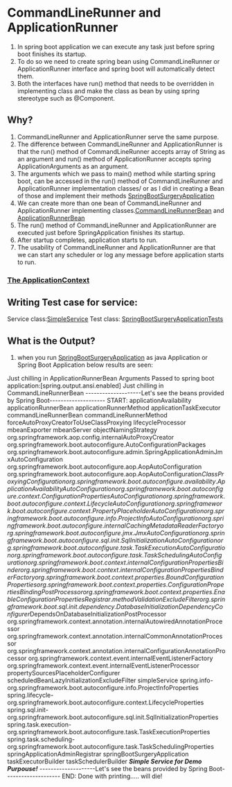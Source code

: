 # CommandLineRunner and ApplicationRunner


1. In spring boot application we can execute any task just before spring boot finishes its startup. 
2. To do so we need to create spring bean using CommandLineRunner or ApplicationRunner interface and spring boot will automatically detect them. 
3. Both the interfaces have run() method that needs to be overridden in implementing class and make the class as bean by using spring stereotype such as @Component.

## Why?
1. CommandLineRunner and ApplicationRunner serve the same purpose.
2. The difference between CommandLineRunner and ApplicationRunner is that the run() method of CommandLineRunner accepts array of String as an argument and run() method of ApplicationRunner accepts spring ApplicationArguments as an argument.
3. The arguments which we pass to main() method while starting spring boot, can be accessed in the run() method of CommandLineRunner and ApplicationRunner implementation classes/ or as I did in creating a Bean of those and implement their methods [SpringBootSurgeryApplication](https://github.com/failedpeanut/spring/blob/main/spring-boot-surgery/src/main/java/com/failedpeanut/springboot/surgery/SpringBootSurgeryApplication.java)
4. We can create more than one bean of CommandLineRunner and ApplicationRunner implementing classes.[CommandLineRunnerBean](https://github.com/failedpeanut/spring/blob/main/spring-boot-surgery/src/main/java/com/failedpeanut/springboot/surgery/CommandLineRunnerBean.java) and [ApplicationRunnerBean](https://github.com/failedpeanut/spring/blob/main/spring-boot-surgery/src/main/java/com/failedpeanut/springboot/surgery/ApplicationRunnerBean.java)
5. The run() method of CommandLineRunner and ApplicationRunner are executed just before SpringApplication finishes its startup.
6. After startup completes, application starts to run.
7. The usability of CommandLineRunner and ApplicationRunner are that we can start any scheduler or log any message before application starts to run.

### [The ApplicationContext](https://docs.spring.io/spring-framework/docs/3.0.0.M3/reference/html/ch04s08.html)

## Writing Test case for service:
Service class:[SimpleService](https://github.com/failedpeanut/spring/blob/main/spring-boot-surgery/src/main/java/com/failedpeanut/springboot/surgery/SimpleService.java)
Test class: [SpringBootSurgeryApplicationTests](https://github.com/failedpeanut/spring/blob/main/spring-boot-surgery/src/test/java/com/failedpeanut/springboot/surgery/SpringBootSurgeryApplicationTests.java)

## What is the Output?
1. when you run [SpringBootSurgeryApplication](https://github.com/failedpeanut/spring/blob/main/spring-boot-surgery/src/main/java/com/failedpeanut/springboot/surgery/SpringBootSurgeryApplication.java) as java Application or Spring Boot Application below results are seen:

Just chilling in ApplicationRunnerBean
Arguments Passed to spring boot application:[spring.output.ansi.enabled]
Just chilling in CommandLineRunnerBean
--------------------Let's see the beans provided by Spring Boot-------------------- START:
applicationAvailability
applicationRunnerBean
applicationRunnerMethod
applicationTaskExecutor
commandLineRunnerBean
commandLineRunnerMethod
forceAutoProxyCreatorToUseClassProxying
lifecycleProcessor
mbeanExporter
mbeanServer
objectNamingStrategy
org.springframework.aop.config.internalAutoProxyCreator
org.springframework.boot.autoconfigure.AutoConfigurationPackages
org.springframework.boot.autoconfigure.admin.SpringApplicationAdminJmxAutoConfiguration
org.springframework.boot.autoconfigure.aop.AopAutoConfiguration
org.springframework.boot.autoconfigure.aop.AopAutoConfiguration$ClassProxyingConfiguration
org.springframework.boot.autoconfigure.availability.ApplicationAvailabilityAutoConfiguration
org.springframework.boot.autoconfigure.context.ConfigurationPropertiesAutoConfiguration
org.springframework.boot.autoconfigure.context.LifecycleAutoConfiguration
org.springframework.boot.autoconfigure.context.PropertyPlaceholderAutoConfiguration
org.springframework.boot.autoconfigure.info.ProjectInfoAutoConfiguration
org.springframework.boot.autoconfigure.internalCachingMetadataReaderFactory
org.springframework.boot.autoconfigure.jmx.JmxAutoConfiguration
org.springframework.boot.autoconfigure.sql.init.SqlInitializationAutoConfiguration
org.springframework.boot.autoconfigure.task.TaskExecutionAutoConfiguration
org.springframework.boot.autoconfigure.task.TaskSchedulingAutoConfiguration
org.springframework.boot.context.internalConfigurationPropertiesBinder
org.springframework.boot.context.internalConfigurationPropertiesBinderFactory
org.springframework.boot.context.properties.BoundConfigurationProperties
org.springframework.boot.context.properties.ConfigurationPropertiesBindingPostProcessor
org.springframework.boot.context.properties.EnableConfigurationPropertiesRegistrar.methodValidationExcludeFilter
org.springframework.boot.sql.init.dependency.DatabaseInitializationDependencyConfigurer$DependsOnDatabaseInitializationPostProcessor
org.springframework.context.annotation.internalAutowiredAnnotationProcessor
org.springframework.context.annotation.internalCommonAnnotationProcessor
org.springframework.context.annotation.internalConfigurationAnnotationProcessor
org.springframework.context.event.internalEventListenerFactory
org.springframework.context.event.internalEventListenerProcessor
propertySourcesPlaceholderConfigurer
scheduledBeanLazyInitializationExcludeFilter
simpleService
spring.info-org.springframework.boot.autoconfigure.info.ProjectInfoProperties
spring.lifecycle-org.springframework.boot.autoconfigure.context.LifecycleProperties
spring.sql.init-org.springframework.boot.autoconfigure.sql.init.SqlInitializationProperties
spring.task.execution-org.springframework.boot.autoconfigure.task.TaskExecutionProperties
spring.task.scheduling-org.springframework.boot.autoconfigure.task.TaskSchedulingProperties
springApplicationAdminRegistrar
springBootSurgeryApplication
taskExecutorBuilder
taskSchedulerBuilder
*******Simple Service for Demo Purpouse!*******
--------------------Let's see the beans provided by Spring Boot-------------------- END:
Done with printing..... will die!





